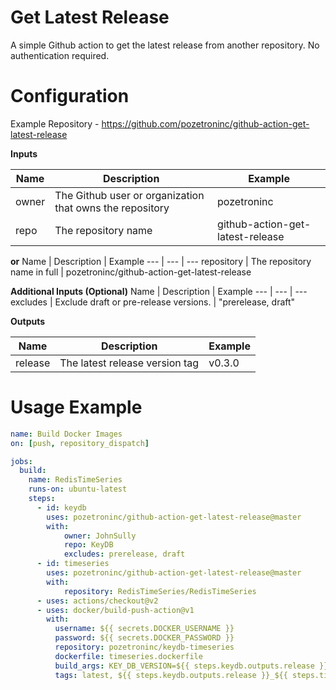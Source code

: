 Get Latest Release
==================

A simple Github action to get the latest release from another repository. No authentication required.

Configuration
=============

Example Repository - https://github.com/pozetroninc/github-action-get-latest-release

**Inputs**

Name | Description | Example
--- | --- | ---
owner | The Github user or organization that owns the repository |  pozetroninc
repo | The repository name | github-action-get-latest-release

**or**
Name | Description | Example
--- | --- | ---
repository | The repository name in full | pozetroninc/github-action-get-latest-release

**Additional Inputs (Optional)**
Name | Description | Example
--- | --- | ---
excludes | Exclude draft or pre-release versions. | "prerelease, draft"

**Outputs**

Name | Description | Example
--- | --- | ---
release | The latest release version tag | v0.3.0

Usage Example
=============
``` yaml
name: Build Docker Images
on: [push, repository_dispatch]

jobs:
  build:
    name: RedisTimeSeries
    runs-on: ubuntu-latest
    steps:
      - id: keydb
        uses: pozetroninc/github-action-get-latest-release@master
        with:
            owner: JohnSully
            repo: KeyDB
            excludes: prerelease, draft
      - id: timeseries
        uses: pozetroninc/github-action-get-latest-release@master
        with:
            repository: RedisTimeSeries/RedisTimeSeries
      - uses: actions/checkout@v2
      - uses: docker/build-push-action@v1
        with:
          username: ${{ secrets.DOCKER_USERNAME }}
          password: ${{ secrets.DOCKER_PASSWORD }}
          repository: pozetroninc/keydb-timeseries
          dockerfile: timeseries.dockerfile
          build_args: KEY_DB_VERSION=${{ steps.keydb.outputs.release }}, REDIS_TIME_SERIES_VERSION=${{ steps.timeseries.outputs.release }}
          tags: latest, ${{ steps.keydb.outputs.release }}_${{ steps.timeseries.outputs.release }}

```
